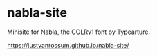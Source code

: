# nabla-site
Minisite for Nabla, the COLRv1 font by Typearture.

https://justvanrossum.github.io/nabla-site/
